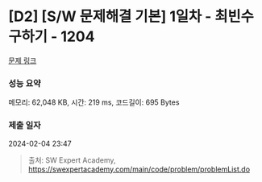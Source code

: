 # [D2] [S/W 문제해결 기본] 1일차 - 최빈수 구하기 - 1204 

[문제 링크](https://swexpertacademy.com/main/code/problem/problemDetail.do?contestProbId=AV13zo1KAAACFAYh) 

### 성능 요약

메모리: 62,048 KB, 시간: 219 ms, 코드길이: 695 Bytes

### 제출 일자

2024-02-04 23:47



> 출처: SW Expert Academy, https://swexpertacademy.com/main/code/problem/problemList.do